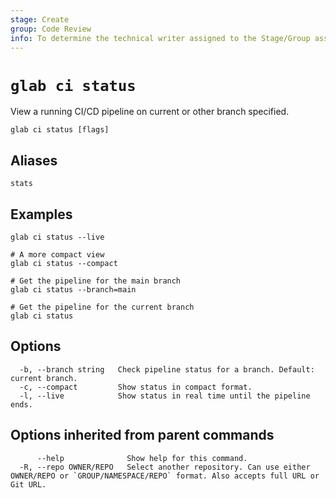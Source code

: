 ```yaml
---
stage: Create
group: Code Review
info: To determine the technical writer assigned to the Stage/Group associated with this page, see https://about.gitlab.com/handbook/product/ux/technical-writing/#assignments
---
```


<!--
This documentation is auto generated by a script.
Please do not edit this file directly. Run `make gen-docs` instead.
-->

# `glab ci status`

View a running CI/CD pipeline on current or other branch specified.

```plaintext
glab ci status [flags]
```

## Aliases

```plaintext
stats
```

## Examples

```plaintext
glab ci status --live

# A more compact view
glab ci status --compact

# Get the pipeline for the main branch
glab ci status --branch=main

# Get the pipeline for the current branch
glab ci status

```

## Options

```plaintext
  -b, --branch string   Check pipeline status for a branch. Default: current branch.
  -c, --compact         Show status in compact format.
  -l, --live            Show status in real time until the pipeline ends.
```

## Options inherited from parent commands

```plaintext
      --help              Show help for this command.
  -R, --repo OWNER/REPO   Select another repository. Can use either OWNER/REPO or `GROUP/NAMESPACE/REPO` format. Also accepts full URL or Git URL.
```
